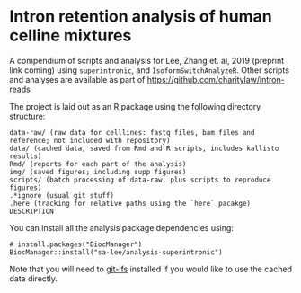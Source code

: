 # Intron retention analysis of human celline mixtures

A compendium of scripts and analysis for Lee, Zhang et. al, 2019 (preprint link coming) using `superintronic`, and `IsoformSwitchAnalyzeR`. Other scripts and analyses 
are available as part of https://github.com/charitylaw/intron-reads

The project is laid out as an R package using the following directory structure:

```{r}
data-raw/ (raw data for celllines: fastq files, bam files and reference; not included with repository)
data/ (cached data, saved from Rmd and R scripts, includes kallisto results)
Rmd/ (reports for each part of the analysis)
img/ (saved figures; including supp figures)
scripts/ (batch processing of data-raw, plus scripts to reproduce figures)
.*ignore (usual git stuff)
.here (tracking for relative paths using the `here` pacakge)
DESCRIPTION
```


You can install all the analysis package 
dependencies using:

```{r}
# install.packages("BiocManager")
BiocManager::install("sa-lee/analysis-superintronic")
```


Note that you will need to [git-lfs](https://git-lfs.github.com/)
installed if you would like to use the cached data directly. 

